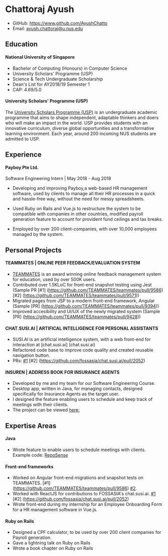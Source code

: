 # Chattoraj Ayush
 
- GitHub: https://www.github.com/AyushChatto
- Email: ayush.chattoraj@u.nus.edu

## Education
#### National University of Singapore
- Bachelor of Computing (Honours) in Computer Science
- University Scholars' Programme (USP)
- Science & Tech Undergraduate Scholarship
- Dean's List for AY2018/19 Semester 1
- CAP: 4.69/5.0

#### University Scholars' Programme (USP)
The [University Scholars Programme (USP)](http://usp.nus.edu.sg/) is an undergraduate academic programme that aims to shape independent, adaptable thinkers and doers who will make an impact in the world. USP provides students with an innovative curriculum, diverse global opportunities and a transformative learning environment. Each year, around 200 incoming NUS students are admitted to USP.

## Experience
#### Payboy Pte Ltd. 
Software Engineering Intern | May 2018 - Aug 2018
- Developing and improving Payboy,a web-based HR management software, used by clients to manage all their HR processes in a quick and hassle-free way, without the need for messy spreadsheets.

- Used Ruby on Rails and Vue.js to restructure the system to be compatible with companies in other countries, modified payroll generation feature to account for provident fund ceilings and tax breaks.

- Employed by over 200 client-companies, with over 10,000 employees managed by the system.

## Personal Projects

#### TEAMMATES | ONLINE PEER FEEDBACK/EVALUATION SYSTEM
- [TEAMMATES](http://teammatesv4.appspot.com/) is an award winning online feedback management system for education, used by over 500K users.
- Contributed over 1.5KLoC for front-end snapshot testing using Jest (Sample PR [#1] (https://github.com/TEAMMATES/teammates/pull/9586) [#2] (https://github.com/TEAMMATES/teammates/pull/9571))
- Migrated pages from JSP to a modern front-end framework, Angular (Sample [PR] (https://github.com/TEAMMATES/teammates/pull/9394))
- Improved accesibility and UI/UX of the newly migrated system (Sample [PR] (https://github.com/TEAMMATES/teammates/pull/9428)) 

#### CHAT.SUSI.AI | ARTIFICAL INTELLIGENCE FOR PERSONAL ASSISTANTS
- SUSI.AI is an artificial intelligence system, with a web front-end for interaction at [chat.susi.ai] (chat.susi.ai)
- Refactored code base to improve code quality and created reusable navigation button.
- PRs: [#1](https://github.com/fossasia/chat.susi.ai/pull/2068) [#2] (https://github.com/fossasia/chat.susi.ai/pull/2052)

#### INSUREN | ADDRESS BOOK FOR INSURANCE AGENTS
- Developed by me and my team for our Software Engineering
Course.
- Desktop app, written in Java, for managing contacts, designed
specifically for Insurance Agents as the target user.
- I designed the feature enabling users to schedule and keep track
of meetings with their clients.
- The project can be viewed [here:](https://github.com/CS2103-AY1819S1-W13-1/main)

## Expertise Areas
#### Java
- Wrote feature to enable users to schedule meetings with clients. Example code: [RepoSense](https://nus-cs2103-ay1819s1.github.io/cs2103-dashboard/#=undefined&search=ayushchatto&sort=displayName&since=2018-09-12&until=2018-11-15&timeframe=day&reverse=false&repoSort=true) 

#### Front-end frameworks
- Worked on Angular front-end migrations and snapshot tests on TEAMMATES. [#1] (https://github.com/TEAMMATES/teammates/pull/9586) [#2](https://github.com/TEAMMATES/teammates/pull/9394).
- Worked with ReactJS for contributions to FOSSASIA's chat.susi.ai. [#1](https://github.com/fossasia/chat.susi.ai/pull/2068) [#2] (https://github.com/fossasia/chat.susi.ai/pull/2052)
- Wrote front-end during my internship for an Employee Onboarding Form for a HR management software in Vue.js. 

#### Ruby on Rails
- Designed a CPF calculator, to be used by over 200 client companies for Payroll generation.
- Gave a lightning talk on Ruby on Rails
- Wrote a book chapter on Ruby on Rails
 
